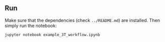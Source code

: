 ## Run

Make sure that the dependencies (check `../README.md`) are installed. Then simply run the notebook:

```
jupyter notebook example_3T_workflow.ipynb
```

